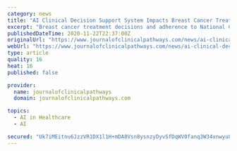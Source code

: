 ```yaml
---
category: news
title: "AI Clinical Decision Support System Impacts Breast Cancer Treatment Decisions"
excerpt: "Breast cancer treatment decisions and adherence to National Comprehensive Cancer Center (NCNN) guidelines are significantly impacted by use of an artificial intelligence (AI)-based clinical decision support system (JCO Clin Cancer Inform."
publishedDateTime: 2020-11-22T22:37:00Z
originalUrl: "https://www.journalofclinicalpathways.com/news/ai-clinical-decision-support-system-impacts-breast-cancer-treatment-decisions"
webUrl: "https://www.journalofclinicalpathways.com/news/ai-clinical-decision-support-system-impacts-breast-cancer-treatment-decisions"
type: article
quality: 16
heat: 16
published: false

provider:
  name: journalofclinicalpathways
  domain: journalofclinicalpathways.com

topics:
  - AI in Healthcare
  - AI

secured: "Uk7iMEitnu6JzzVR1DX1l1H+mDA8Vsn8ysnzyDyvSfDqWV0fanq3W34xnwyu83iYR5obS9YezMCrY59ID1UoRh2U28pS5urw4PbdFTeKNd4z0uauUD1g33i1oznnmo4m+r5EHmjKs8RF99404zQNHrBHF/m9cdiUMzq4Lo+2n5jROC2KZri/jwFYpWhfWlymSDL+kmUycekGRNrjpw4U6SmU3NB2a/UkQLpq6rqBo7PoIogRAj5Jl/VKI6gluBKRsjMfFlvTF9nno5y6F5Qsy9RVZ/MJikrRqV/E+BHaOcWRkDYPVSNl+UEvnN06mV9PyUbBXYPNLM6vKzc8q4g6Qf9Vr0KJqsPD40TLw1jg90k=;8FVZsy7qlBiiD39J0D6e2A=="
---
```


